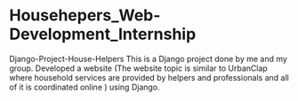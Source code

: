 # Househepers_Web-Development_Internship
Django-Project-House-Helpers This is a Django project done by me and my group. Developed a website (The website topic is similar to UrbanClap where household services are provided by helpers and professionals and all of it is coordinated online ) using Django.
